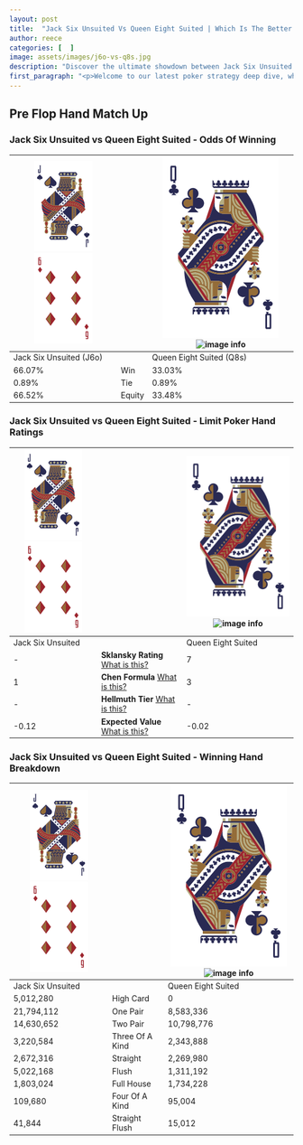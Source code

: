 ```yaml
---
layout: post
title:  "Jack Six Unsuited Vs Queen Eight Suited | Which Is The Better Hand In Poker? A Complete Guide"
author: reece
categories: [  ]
image: assets/images/j6o-vs-q8s.jpg
description: "Discover the ultimate showdown between Jack Six Unsuited and Queen Eight Suited in poker! Uncover the odds, strategies, and scenarios where one hand triumphs over the other. Get ready to up your poker game with this thrilling analysis."
first_paragraph: "<p>Welcome to our latest poker strategy deep dive, where we're pitting two distinct hands against each other in a high-stakes showdown: Jack Six Unsuited vs Queen Eight Suited.</p><p>In the dynamic world of poker, every decision counts, and knowing which hand holds the upper hand is key to your success at the table.</p><p>In this article, we'll dissect these two hands, explore the scenarios where one dominates the other, and equip you with the knowledge to make strategic choices that can tip the odds in your favor.</p><p>Get ready to unravel the intriguing dynamics of these poker hands and elevate your game to new heights.</p>"
---
```




[comment]: # (sp0)

## Pre Flop Hand Match Up

<div class="table hand-ratings" markdown="1"> 



### Jack Six Unsuited vs Queen Eight Suited - Odds Of Winning


    
| ![image info](assets/images/hand1/J.png) ![image info](assets/images/hand1/6o.png) |  | ![image info](assets/images/hand2/Q.png) ![image info](assets/images/hand2/8s.png) |
| -------- | -------- | -------- |
| Jack Six Unsuited (J6o) |  | Queen Eight Suited (Q8s) |
| 66.07% | Win | 33.03% |
| 0.89% | Tie | 0.89% |
| 66.52% | Equity | 33.48% |




[comment]: # (sp1)



### Jack Six Unsuited vs Queen Eight Suited - Limit Poker Hand Ratings


    
| ![image info](assets/images/hand1/J.png) ![image info](assets/images/hand1/6o.png) |  | ![image info](assets/images/hand2/Q.png) ![image info](assets/images/hand2/8s.png) |
| -------- | -------- | -------- |
| Jack Six Unsuited |  | Queen Eight Suited |
| - | **Sklansky Rating** [What is this?](/sklansky-rating-explained) | 7 |
| 1 | **Chen Formula** [What is this?](/chen-formula-explained) | 3 |
| - | **Hellmuth Tier** [What is this?](/Hellmuth-tier-explained) | - |
| -0.12 | **Expected Value** [What is this?](/expected-value-explained) | -0.02 |




[comment]: # (sp2)



### Jack Six Unsuited vs Queen Eight Suited - Winning Hand Breakdown


    
| ![image info](assets/images/hand1/J.png) ![image info](assets/images/hand1/6o.png) |  | ![image info](assets/images/hand2/Q.png) ![image info](assets/images/hand2/8s.png) |
| -------- | -------- | -------- |
| Jack Six Unsuited |  | Queen Eight Suited |
| 5,012,280 | High Card | 0 |
| 21,794,112 | One Pair | 8,583,336 |
| 14,630,652 | Two Pair | 10,798,776 |
| 3,220,584 | Three Of A Kind | 2,343,888 |
| 2,672,316 | Straight | 2,269,980 |
| 5,022,168 | Flush | 1,311,192 |
| 1,803,024 | Full House | 1,734,228 |
| 109,680 | Four Of A Kind | 95,004 |
| 41,844 | Straight Flush | 15,012 |




[comment]: # (sp3)



</div>

[comment]: # (sp4)



[comment]: # (sp5)

